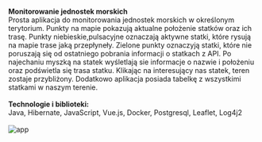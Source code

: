 <b>Monitorowanie jednostek morskich</b><br>
Prosta aplikacja do monitorowania jednostek morskich w określonym terytorium. Punkty na mapie pokazują aktualne położenie statków oraz ich trasę. Punkty niebieskie,pulsacyjne oznaczają aktywne statki, które rysują na mapie trase jaką przepłyneły. Zielone punkty oznaczyją statki, które nie poruszają się od ostatniego pobrania informacji o statkach z API.
Po najechaniu myszką na statek wyśletlają sie informacje o nazwie i położeniu oraz podświetla się trasa statku. Klikając na interesujący nas statek, teren zostaje przybliżony.
Dodatkowo aplikacja posiada tabelkę z wszystkimi statkami w naszym terenie.<br><br>
<b>Technologie i biblioteki:</b><br>
Java, Hibernate, JavaScript, Vue.js, Docker, Postgresql, Leaflet, Log4j2<br><br>
![app](https://user-images.githubusercontent.com/40792273/144726610-88cfc6e9-3a04-4a52-8d62-1514584b89a1.gif)
